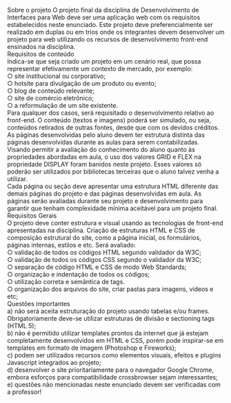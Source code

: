 Sobre o projeto
O projeto final da disciplina de Desenvolvimento de Interfaces para Web deve ser uma aplicação web com os
requisitos estabelecidos neste enunciado. Este projeto deve preferencialmente ser realizado em duplas ou em
trios onde os integrantes devem desenvolver um projeto para web utilizando os recursos de desenvolvimento
front-end ensinados na disciplina.
</br>
Requisitos de conteúdo
</br>
Indica-se que seja criado um projeto em um cenário real, que possa representar efetivamente um contexto de
mercado, por exemplo:
</br>
○ site institucional ou corporativo;
</br>
○ hotsite para divulgação de um produto ou evento;
</br>
○ blog de conteúdo relevante;
</br>
○ site de comércio eletrônico;
</br>
○ a reformulação de um site existente.
</br>
Para qualquer dos casos, será requisitado o desenvolvimento relativo ao front-end. O conteúdo (textos e
imagens) poderá ser simulado, ou seja, conteúdos retirados de outras fontes, desde que com os devidos
créditos.
</br>
As páginas desenvolvidas pelo aluno devem ter estrutura distinta das páginas desenvolvidas durante as aulas
para serem contabilizadas.
</br>
Visando permitir a avaliação do conhecimento do aluno quanto às propriedades abordadas em aula, o uso dos
valores GRID e FLEX na propriedade DISPLAY foram banidos neste projeto. Esses valores só poderão ser utilizados
por bibliotecas terceiras que o aluno talvez venha a utilizar.
</br>
Cada página ou seção deve apresentar uma estrutura HTML diferente das demais páginas do projeto e das
páginas desenvolvidas em aula. As páginas serão avaliadas durante seu projeto e desenvolvimento para garantir
que tenham complexidade mínima aceitável para um projeto final.
</br>
Requisitos Gerais
</br>
O projeto deve conter estrutura e visual usando as tecnologias de front-end apresentadas na disciplina. Criação
de estruturas HTML e CSS de composição estrutural do site, como a página inicial, os formulários, páginas
internas, estilos e etc. Será avaliado:
</br>
○ validação de todos os códigos HTML segundo validador da W3C;
</br>
○ validação de todos os códigos CSS segundo o validador da W3C;
</br>
○ separação de código HTML e CSS de modo Web Standards;
</br>
○ organização e indentação de todos os códigos;
</br>
○ utilização correta e semântica de tags.
</br>
○ organização dos arquivos do site, criar pastas para imagens, vídeos e etc;
</br>
Questões importantes
</br>
a) não será aceita estruturação do projeto usando tabelas e/ou frames. Obrigatoriamente deve-se utilizar
estruturas de divisão e sectioning tags (HTML 5);
</br>
b) não é permitido utilizar templates prontos da internet que já estejam completamente desenvolvidos em
HTML e CSS, porém pode inspirar-se em templates em formato de imagem (Photoshop e Fireworks);
</br>
c) podem ser utilizados recursos como elementos visuais, efeitos e plugins Javascript integrados ao projeto;
</br>
d) desenvolver o site prioritariamente para o navegador Google Chrome, embora esforços para
compatibilidade crossbrowser sejam interessantes;
</br>
e) questões não mencionadas neste enunciado devem ser verificadas com a professor!
